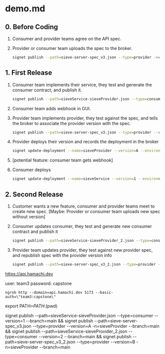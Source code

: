 # demo.md

## 0. Before Coding

1. Consumer and provider teams agree on the API spec.

2. Provider or consumer team uploads the spec to the broker.

    ```bash
    signet publish --path=sieve-server-spec_v3.json --type=provider -n=sieveProvider --branch=main
    ```

## 1. First Release

1. Consumer team implements their service, they test and generate the consumer contract, and publish it.

    ```bash
    signet publish --path=sieveService-sieveProvider.json --type=consumer --version=1 --branch=main
    ```

2. Consumer team adds webhook in GUI.

3. Provider team implements provider, they test against the spec, and tells the broker to associate the provider version with the spec.

    ```bash
    signet publish --path=sieve-server-spec_v3.json --type=provider --version=A -n=sieveProvider --branch=main
    ```

4. Provider deploys their version and records the deployment in the broker

    ```bash
    signet update-deployment --name=sieveProvider --version=A --environment=prod
    ```

5. [potential feature: consumer team gets webhook]

6. Consumer deploys

    ```bash
    signet update-deployment --name=sieveService --version=1 --environment=prod
    ```

## 2. Second Release

1. Customer wants a new feature, consumer and provider teams meet to create new spec. [Maybe: Provider or consumer team uploads new spec without version]

2. Consumer updates consumer, they test and generate new consumer contract and publish it

    ```bash
    signet publish --path=sieveService-sieveProvider_2.json --type=consumer --version=2 --branch=main
    ```

3. Provider team updates provider, they test against new provider spec, and republish spec with the provider version info

    ```bash
    signet publish --path=sieve-server-spec_v3_2.json --type=provider --version=B -n=sieveProvider --branch=main
    ```






https://api.hamachi.dev

user: team3
password: capstone


`ngrok http --domain=api.hamachi.dev 5173 --basic-auth=\"team3:capstone\"`

export PATH=$PATH:$(pwd)

signet publish --path=sieveService-sieveProvider.json --type=consumer --version=1 --branch=main && signet publish --path=sieve-server-spec_v3.json --type=provider --version=A -n=sieveProvider --branch=main && signet publish --path=sieveService-sieveProvider_2.json --type=consumer --version=2 --branch=main && signet publish --path=sieve-server-spec_v3_2.json --type=provider --version=B -n=sieveProvider --branch=main
